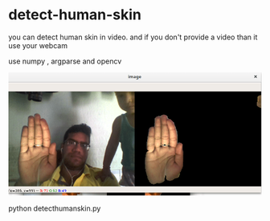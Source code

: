 # detect-human-skin
you can detect human skin in video. and if you don't provide a video than it use your webcam 


use numpy , argparse and opencv


![Alt Text](https://github.com/pdpsinghr/detect-human-skin/blob/master/images/Screenshot%20from%202018-07-22%2007-44-06.png)

python detecthumanskin.py
